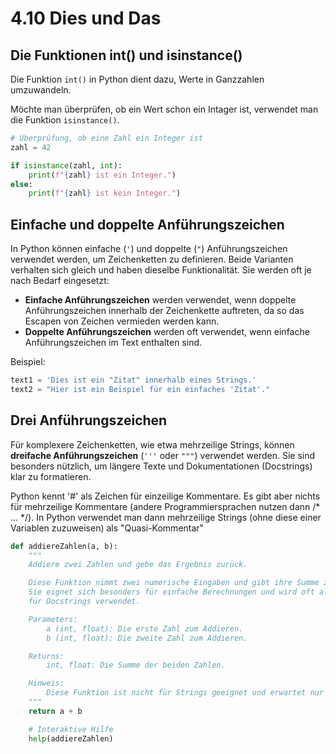 # 4.10 Dies und Das

## Die Funktionen int() und isinstance()

Die Funktion `int()` in Python dient  dazu, Werte in Ganzzahlen umzuwandeln. 

Möchte man überprüfen, ob ein Wert schon ein Intager ist, verwendet man die Funktion `isinstance()`.

```python linenums="1"
# Überprüfung, ob eine Zahl ein Integer ist
zahl = 42

if isinstance(zahl, int):
    print(f"{zahl} ist ein Integer.")
else:
    print(f"{zahl} ist kein Integer.")
```

## Einfache und doppelte Anführungszeichen

In Python können einfache (`'`) und doppelte (`"`) Anführungszeichen verwendet werden, um Zeichenketten zu definieren. Beide Varianten verhalten sich gleich und haben dieselbe Funktionalität. Sie werden oft je nach Bedarf eingesetzt:

- **Einfache Anführungszeichen** werden verwendet, wenn doppelte Anführungszeichen innerhalb der Zeichenkette auftreten, da so das Escapen von Zeichen vermieden werden kann.
- **Doppelte Anführungszeichen** werden oft verwendet, wenn einfache Anführungszeichen im Text enthalten sind.

Beispiel:

```python linenums="1"
text1 = 'Dies ist ein "Zitat" innerhalb eines Strings.'
text2 = "Hier ist ein Beispiel für ein einfaches 'Zitat'."
```

## Drei Anführungszeichen
Für komplexere Zeichenketten, wie etwa mehrzeilige Strings, können **dreifache Anführungszeichen** (`'''` oder `"""`) verwendet werden. Sie sind besonders nützlich, um längere Texte und Dokumentationen (Docstrings) klar zu formatieren.

Python kennt '#' als Zeichen für einzeilige Kommentare. Es gibt aber nichts für mehrzeilige Kommentare (andere Programmiersprachen nutzen dann /* ... */). In Python verwendet man dann mehrzeilige Strings (ohne diese einer Variablen zuzuweisen) als "Quasi-Kommentar"

```python linenums="1"
def addiereZahlen(a, b):
    """
    Addiere zwei Zahlen und gebe das Ergebnis zurück.

    Diese Funktion nimmt zwei numerische Eingaben und gibt ihre Summe zurück.
    Sie eignet sich besonders für einfache Berechnungen und wird oft als Beispiel
    für Docstrings verwendet.

    Parameters:
        a (int, float): Die erste Zahl zum Addieren.
        b (int, float): Die zweite Zahl zum Addieren.

    Returns:
        int, float: Die Summe der beiden Zahlen.

    Hinweis:
        Diese Funktion ist nicht für Strings geeignet und erwartet nur numerische Werte.
    """
    return a + b

    # Interaktive Hilfe
    help(addiereZahlen)
```



